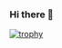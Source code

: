 ### Hi there 👋

[![trophy](https://github-profile-trophy.vercel.app/?username=sudo-rpaisley&theme=onedark)](https://github.com/ryo-ma/github-profile-trophy)

<!--
**sudo-rpaisley/sudo-rpaisley** is a ✨ _special_ ✨ repository because its `README.md` (this file) appears on your GitHub profile.

Here are some ideas to get you started:

- 🔭 I’m currently working on ...
- 🌱 I’m currently learning ...
- 👯 I’m looking to collaborate on ...
- 🤔 I’m looking for help with ...
- 💬 Ask me about ...
- 📫 How to reach me: ...
- 😄 Pronouns: ...
- ⚡ Fun fact: ...
-->
